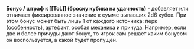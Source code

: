 **Бонус / штраф к [[ToL]] (броску кубика на удачность)** - добавляет или отнимает фиксированное значение к сумме выпавших 2d6 кубов. При этом бонус может быть лишь 1 от каждого источника: перк (особенность), артефакт, особая механика и причуда. Например, если две и более причуды дают бонус, то игрок сам решает каким бонусом он воспользуется, а какой будет пропущен.